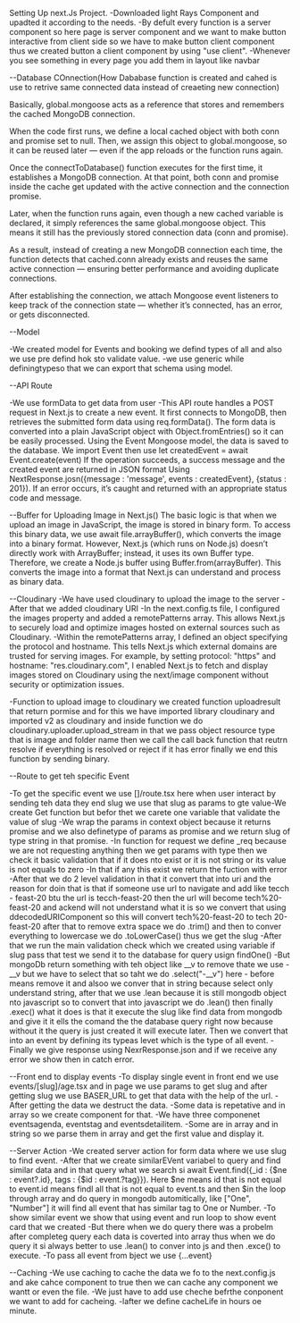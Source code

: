 Setting Up next.Js Project.
-Downloaded light Rays Component and upadted it according to the needs.
-By defult every function is a server component so here page is server component and we want to make button interactive from client side so we have to make button client component thus we created button a client component by using "use client".
-Whenever you see something in every page you add them in layout like navbar


--Database COnnection(How Dababase function is created and cahed is use to retrive same connected data instead of creaeting new connection)

Basically, global.mongoose acts as a reference that stores and remembers the cached MongoDB connection.

When the code first runs, we define a local cached object with both conn and promise set to null. Then, we assign this object to global.mongoose, so it can be reused later — even if the app reloads or the function runs again.

Once the connectToDatabase() function executes for the first time, it establishes a MongoDB connection. At that point, both conn and promise inside the cache get updated with the active connection and the connection promise.

Later, when the function runs again, even though a new cached variable is declared, it simply references the same global.mongoose object. This means it still has the previously stored connection data (conn and promise).

As a result, instead of creating a new MongoDB connection each time, the function detects that cached.conn already exists and reuses the same active connection — ensuring better performance and avoiding duplicate connections.

After establishing the connection, we attach Mongoose event listeners to keep track of the connection state — whether it’s connected, has an error, or gets disconnected.


--Model

-We created model for Events and booking we defind types of all and also we use pre defind hok sto validate value.
-we use generic while definingtypeso that we can export that schema using model.


--API Route

-We use formData to get data from user
-This API route handles a POST request in Next.js to create a new event.
It first connects to MongoDB, then retrieves the submitted form data using req.formData().
The form data is converted into a plain JavaScript object with Object.fromEntries() so it can be easily processed.
Using the Event Mongoose model, the data is saved to the database. We import Event then use let createdEvent = await Event.create(event)
If the operation succeeds, a success message and the created event are returned in JSON format Using NextResponse.josn({message : 'message', events : createdEvent}, {status : 201}).
If an error occurs, it’s caught and returned with an appropriate status code and message.

--Buffer for Uploading Image in Next.js()
The basic logic is that when we upload an image in JavaScript, the image is stored in binary form. To access this binary data, we use await file.arrayBuffer(), which converts the image into a binary format. However, Next.js (which runs on Node.js) doesn’t directly work with ArrayBuffer; instead, it uses its own Buffer type. Therefore, we create a Node.js buffer using Buffer.from(arrayBuffer). This converts the image into a format that Next.js can understand and process as binary data.

--Cloudinary
-We have used cloudinary to upload the image to the server
-After that we added cloudinary URI
-In the next.config.ts file, I configured the images property and added a remotePatterns array. This allows Next.js to securely load and optimize images hosted on external sources such as Cloudinary.
-Within the remotePatterns array, I defined an object specifying the protocol and hostname. This tells Next.js which external domains are trusted for serving images. For example, by setting protocol: "https" and hostname: "res.cloudinary.com", I enabled Next.js to fetch and display images stored on Cloudinary using the next/image component without security or optimization issues.

-Function to upload image to cloudinary
we created function uploadresult that return pormise and for this we have imported library cloudinary and imported v2 as cloudinary and inside function we do cloudinary.uploader.upload_stream in that we pass object resource type that is image and folder name then we call the call back function that reutrn resolve if everything is resolved or reject if it has error finally we end this function by sending binary.


--Route to get teh specific Event

-To get the specific event we use []/route.tsx here when user interact by sending teh data they end slug we use that slug as params to gte value-We create Get function but befor thet we carete one variable that validate the value of slug
-We wrap the params in context object because it returns promise and we also definetype  of params as promise and we return slug of type string in that promise.
-In function for request we define _req because we are not requesting anything then we get params with type then we check it basic validation that if it does nto exist or it is not string or its value is not equals to zero
-In that if any this exist we return the fuction with error
-After that we do 2 level validation in that it convert that into uri and the reason for doin that is that if someone use url to navigate and add like tecch - feast-20 btu the url is tecch-feast-20 then the url will become tech%20-feast-20 and ackend will not understand what it is so we convert that using ddecodedURIComponent so this will convert tech%20-feast-20 to tech 20-feast-20 after that to remove extra space we do .trim() and then  to conver everything to lowercase we do .toLowerCase() thus we get the slug 
-After that we run the main validation check which we created using variable if slug pass that test we send it to the database for query usign findOne()
-But mongoDb return something with teh object like __v to remove thate we use -__v but we have to select that so taht we do .select("-__v") here - before means remove it and alsoo we conver that in string because select only understand string, after that we use .lean because it is still mongodb object nto javascript so to convert that into javascript we do .lean() then finally .exec() what it does is that it execute the slug like find data from mongodb and give it it ells the comand the the database query right now because without it the query is just created it will execute later.
Then we convert that into an event by defining its typeas Ievet which is the type of all event.
-Finally we give response using NexrResponse.json and if we receive any error we show then in catch error.

--Front end to display events
-To display single event in front end we use events/[slug]/age.tsx and in page we use params to get slug and after getting slug we use BASER_URL to get that data with the help of the url.
-After getting the data we destruct the data.
-Some data is repetative and in array so we create component for that.
-We have three componenet eventsagenda, eventstag and eventsdetailitem.
-Some are in array and in string so we parse them in array and get the first value and display it.

--Server Action 
-We created server action for form data where we use slug to find event.
-After that we create similarEVent variabel to query and find similar data and in that query what we search si await Event.find({_id : {$ne : event?.id}, tags : {$id : event.?tag}}). Here $ne means id that is not equal to event.id means findl all that is not equal to event.ts and then $in the loop through array and do query in mongodb automitically, like ["One", "Number"] it will find all event that has similar tag to One or Number.
-To show similar event we show that using event and run loop to show event card that we created
-But there when we do query there was a probelm after completeg query each data is coverted into array thus when we do query it si always better to use .lean() to conver into js and then .exce() to execute.
-To pass all event from bject we use {...event}

--Caching
-We use caching to cache the data we fo to the next.config.js and ake cahce component to true then we can cache any component we wantt or even the file.
-We just have to add use cheche befrthe conponent we want to add for cacheing.
-lafter we define cacheLife in hours oe minute.